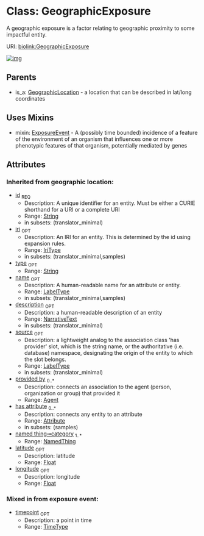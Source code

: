 
# Class: GeographicExposure


A geographic exposure is a factor relating to geographic proximity to some impactful entity.

URI: [biolink:GeographicExposure](https://w3id.org/biolink/vocab/GeographicExposure)


[![img](https://yuml.me/diagram/nofunky;dir:TB/class/[NamedThing],[GeographicLocation],[GeographicExposure&#124;timepoint:time_type%20%3F;latitude(i):float%20%3F;longitude(i):float%20%3F;id(i):string;iri(i):iri_type%20%3F;type(i):string%20%3F;name(i):label_type%20%3F;description(i):narrative_text%20%3F;source(i):label_type%20%3F]uses%20-.->[ExposureEvent],[GeographicLocation]^-[GeographicExposure],[ExposureEvent],[Attribute],[Agent])](https://yuml.me/diagram/nofunky;dir:TB/class/[NamedThing],[GeographicLocation],[GeographicExposure&#124;timepoint:time_type%20%3F;latitude(i):float%20%3F;longitude(i):float%20%3F;id(i):string;iri(i):iri_type%20%3F;type(i):string%20%3F;name(i):label_type%20%3F;description(i):narrative_text%20%3F;source(i):label_type%20%3F]uses%20-.->[ExposureEvent],[GeographicLocation]^-[GeographicExposure],[ExposureEvent],[Attribute],[Agent])

## Parents

 *  is_a: [GeographicLocation](GeographicLocation.md) - a location that can be described in lat/long coordinates

## Uses Mixins

 *  mixin: [ExposureEvent](ExposureEvent.md) - A (possibly time bounded) incidence of a feature of the environment of an organism that influences one or more phenotypic features of that organism, potentially mediated by genes

## Attributes


### Inherited from geographic location:

 * [id](id.md)  <sub>REQ</sub>
     * Description: A unique identifier for an entity. Must be either a CURIE shorthand for a URI or a complete URI
     * Range: [String](types/String.md)
     * in subsets: (translator_minimal)
 * [iri](iri.md)  <sub>OPT</sub>
     * Description: An IRI for an entity. This is determined by the id using expansion rules.
     * Range: [IriType](types/IriType.md)
     * in subsets: (translator_minimal,samples)
 * [type](type.md)  <sub>OPT</sub>
     * Range: [String](types/String.md)
 * [name](name.md)  <sub>OPT</sub>
     * Description: A human-readable name for an attribute or entity.
     * Range: [LabelType](types/LabelType.md)
     * in subsets: (translator_minimal,samples)
 * [description](description.md)  <sub>OPT</sub>
     * Description: a human-readable description of an entity
     * Range: [NarrativeText](types/NarrativeText.md)
     * in subsets: (translator_minimal)
 * [source](source.md)  <sub>OPT</sub>
     * Description: a lightweight analog to the association class 'has provider' slot, which is the string name, or the authoritative (i.e. database) namespace, designating the origin of the entity to which the slot belongs.
     * Range: [LabelType](types/LabelType.md)
     * in subsets: (translator_minimal)
 * [provided by](provided_by.md)  <sub>0..\*</sub>
     * Description: connects an association to the agent (person, organization or group) that provided it
     * Range: [Agent](Agent.md)
 * [has attribute](has_attribute.md)  <sub>0..\*</sub>
     * Description: connects any entity to an attribute
     * Range: [Attribute](Attribute.md)
     * in subsets: (samples)
 * [named thing➞category](named_thing_category.md)  <sub>1..\*</sub>
     * Range: [NamedThing](NamedThing.md)
 * [latitude](latitude.md)  <sub>OPT</sub>
     * Description: latitude
     * Range: [Float](types/Float.md)
 * [longitude](longitude.md)  <sub>OPT</sub>
     * Description: longitude
     * Range: [Float](types/Float.md)

### Mixed in from exposure event:

 * [timepoint](timepoint.md)  <sub>OPT</sub>
     * Description: a point in time
     * Range: [TimeType](types/TimeType.md)
